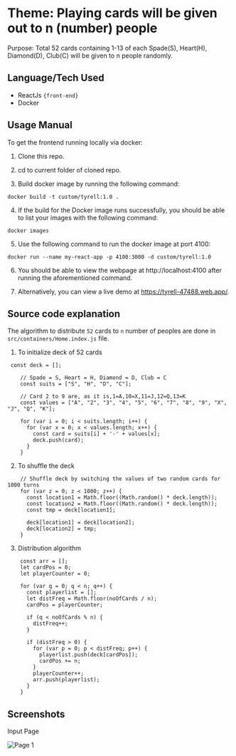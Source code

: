# Theme: Playing cards will be given out to n (number) people 
Purpose: Total 52 cards containing 1-13 of each Spade(S), Heart(H), Diamond(D), Club(C) will be given to n people randomly.

## Language/Tech Used
- ReactJs `{front-end}`
- Docker

## Usage Manual

To get the frontend running locally via docker:

1. Clone this repo.

2. cd to current folder of cloned repo.

3. Build docker image by running the following command:

```
docker build -t custom/tyrell:1.0 .
```

4. If the build for the Docker image runs successfully, you should be able to list your images with the following command:

```
docker images
```
5. Use the following command to run the docker image at port 4100:

```
docker run --name my-react-app -p 4100:3000 -d custom/tyrell:1.0
```

6. You should be able to view the webpage at http://localhost:4100 after running the aforementioned command. 

7. Alternatively, you can view a live demo at https://tyrell-47488.web.app/.


## Source code explanation

The algorithm to distribute `52` cards to `n` number of peoples are done in `src/containers/Home.index.js` file.

1. To initialize deck of 52 cards

```
 const deck = [];

    // Spade = S, Heart = H, Diamond = D, Club = C
    const suits = ["S", "H", "D", "C"];

    // Card 2 to 9 are, as it is,1=A,10=X,11=J,12=Q,13=K
    const values = ["A", "2", "3", "4", "5", "6", "7", "8", "9", "X", "J", "Q", "K"];

    for (var i = 0; i < suits.length; i++) {
      for (var x = 0; x < values.length; x++) {
        const card = suits[i] + '-' + values[x];
        deck.push(card);
      }
    }

```
2. To shuffle the deck

```
    // Shuffle deck by switching the values of two random cards for 1000 turns        
    for (var z = 0; z < 1000; z++) {
      const location1 = Math.floor((Math.random() * deck.length));
      const location2 = Math.floor((Math.random() * deck.length));
      const tmp = deck[location1];

      deck[location1] = deck[location2];
      deck[location2] = tmp;
    }

```
3. Distribution algorithm

```
    const arr = [];
    let cardPos = 0;
    let playerCounter = 0;

    for (var q = 0; q < n; q++) {
      const playerlist = [];
      let distFreq = Math.floor(noOfCards / n);
      cardPos = playerCounter;

      if (q < noOfCards % n) {
        distFreq++;
      }

      if (distFreq > 0) {
        for (var p = 0; p < distFreq; p++) {
          playerlist.push(deck[cardPos]);
          cardPos += n;
        }
        playerCounter++;
        arr.push(playerlist);
      }
    }

```
## Screenshots
Input Page

![Page 1](https://i.imgur.com/D8BDGrf.png)


